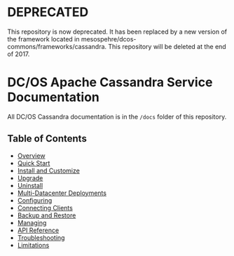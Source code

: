 # DEPRECATED

This repository is now deprecated.  It has been replaced by a new version of the framework located in mesospehre/dcos-commons/frameworks/cassandra.  This repository will be deleted at the end of 2017.  

# DC/OS Apache Cassandra Service Documentation

All DC/OS Cassandra documentation is in the `/docs` folder of this repository.

## Table of Contents

- [Overview](docs/index.md)
- [Quick Start](docs/quick-start.md)
- [Install and Customize](docs/install-and-customize.md)
- [Upgrade](docs/upgrade.md)
- [Uninstall](docs/uninstall.md)
- [Multi-Datacenter Deployments](docs/multi-dc.md)
- [Configuring](docs/configuration.md)
- [Connecting Clients](docs/connecting-clients.md)
- [Backup and Restore](docs/backup-and-restore.md)
- [Managing](docs/managing.md)
- [API Reference](docs/api-reference.md)
- [Troubleshooting](docs/troubleshooting.md)
- [Limitations](docs/limitations.md)
